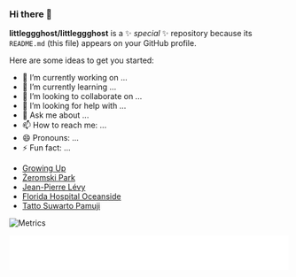 ### Hi there 👋


**littleggghost/littleggghost** is a ✨ _special_ ✨ repository because its `README.md` (this file) appears on your GitHub profile.

Here are some ideas to get you started:

- 🔭 I’m currently working on ...
- 🌱 I’m currently learning ...
- 👯 I’m looking to collaborate on ...
- 🤔 I’m looking for help with ...
- 💬 Ask me about ...
- 📫 How to reach me: ...
- 😄 Pronouns: ...
- ⚡ Fun fact: ...

<!-- BLOG-POST-LIST:START -->
- [Growing Up](https://en.wikipedia.org/wiki/Growing_Up_(The_Linda_Lindas_album))
- [Żeromski Park](https://en.wikipedia.org/wiki/Stefan_%C5%BBeromski_Park_(Szczecin))
- [Jean-Pierre Lévy](https://en.wikipedia.org/wiki/Jean-Pierre_L%C3%A9vy_(resistance_leader))
- [Florida Hospital Oceanside](https://en.wikipedia.org/wiki/Florida_Hospital_Oceanside)
- [Tatto Suwarto Pamuji](https://en.wikipedia.org/wiki/Tatto_Suwarto_Pamuji)
<!-- BLOG-POST-LIST:END -->

![Metrics](https://metrics.lecoq.io/littleggghost?template=classic&posts=1&base=header%2C%20activity%2C%20community%2C%20repositories%2C%20metadata&base.indepth=false&base.hireable=false&base.skip=false&posts=false&posts.source=hashnode&posts.user=.user.login&posts.descriptions=false&posts.covers=true&posts.limit=6&config.timezone=Asia%2FShanghai)

[![Latest Blog Posts](https://github.com/littleggghost/littleggghost/blob/main/github-metrics-blog.svg)](https://github.com/lowlighter/metrics)